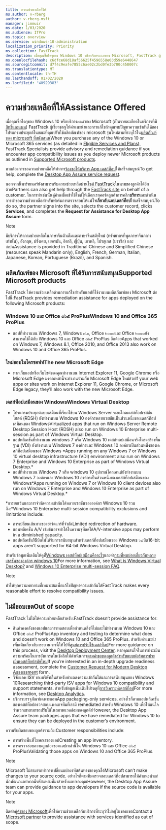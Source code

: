 ```yaml
---
title: ความช่วยเหลือที่ให้
ms.author: v-rberg
author: v-rberg-msft
manager: jimmuir
ms.date: 1/03/2020
ms.audience: ITPro
ms.topic: overview
ms.service: windows-10-administration
localization_priority: Priority
ms.collection: FastTrack
description: เมื่อคุณซื้อใดๆของ Windows 10 หรือบริการ๓๖๕ของ Microsoft, FastTrack ผู้เชี่ยวชาญให้คำแนะนำและการแก้ไขเพื่อปรับใช้กับ Windows 10 และ Office ๓๖๕ ProPlus และอยู่ล่าสุดโดยไม่มีต้นทุนเพิ่มเติม (มีการสมัครสมาชิกที่มีสิทธิ์)
ms.openlocfilehash: c6dfce68d18af56625f4596558e03d59e6448647
ms.sourcegitcommit: d7f4c9eafe7855c6ae02c2bd0fe3b700c458007c
ms.translationtype: MT
ms.contentlocale: th-TH
ms.lasthandoff: 01/02/2020
ms.locfileid: "40929383"
---
```

# <a name="assistance-offered"></a><span data-ttu-id="3b7ce-103">ความช่วยเหลือที่ให้</span><span class="sxs-lookup"><span data-stu-id="3b7ce-103">Assistance Offered</span></span>  

<span data-ttu-id="3b7ce-104">เมื่อคุณซื้อใดๆของ Windows 10 หรือบริการ๓๖๕ของ Microsoft (เป็นรายละเอียดในบริการที่มี[สิทธิ์และแผน](M365-eligible-services-and-plans.md)) FastTrack ผู้เชี่ยวชาญให้คำแนะนำและการแก้ไขถ้าคุณพบปัญหาความเข้ากันได้ของโปรแกรมประยุกต์ในขณะที่คุณปรับใช้ผลิตภัณฑ์ของ microsoft รุ่นใหม่ตามที่ระบุไว้ใน[ผลิตภัณฑ์ของ microsoft ที่สนับสนุน](#supported-microsoft-products)</span><span class="sxs-lookup"><span data-stu-id="3b7ce-104">When you purchase any of the Windows 10 or Microsoft 365 services (as detailed in [Eligible Services and Plans](M365-eligible-services-and-plans.md)), FastTrack Specialists provide advisory and remediation guidance if you encounter app compatibility issues as you deploy newer Microsoft products as outlined in [Supported Microsoft products](#supported-microsoft-products).</span></span>

<span data-ttu-id="3b7ce-105">หากต้องการขอความช่วยเหลือให้ทำการ[ร้องขอให้บริการ App เดสก์ท็อป](https://go.microsoft.com/fwlink/?linkid=2022721)ให้เสร็จสมบูรณ์</span><span class="sxs-lookup"><span data-stu-id="3b7ce-105">To get help, complete the [Desktop App Assure service request](https://go.microsoft.com/fwlink/?linkid=2022721).</span></span>

<span data-ttu-id="3b7ce-106">นอกจากนี้พาร์ทเนอร์ยังสามารถรับความช่วยเหลือผ่าน[ไซต์ FastTrack](https://go.microsoft.com/fwlink/?linkid=780698)ในนามของลูกค้าได้อีกด้วย</span><span class="sxs-lookup"><span data-stu-id="3b7ce-106">Partners can also get help through the [FastTrack site](https://go.microsoft.com/fwlink/?linkid=780698) on behalf of a customer.</span></span> <span data-ttu-id="3b7ce-107">ในการทำเช่นนั้นคู่ค้าลงชื่อเข้าใช้ไซต์ให้เลือกเรกคอร์ดลูกค้าการคลิก**บริการ**และดำเนินการคำขอความช่วยเหลือสำหรับฟอร์มการตรวจสอบให้แน่ใจ**เกี่ยวกับแอปเดสก์ท็อป**ให้เสร็จสมบูรณ์</span><span class="sxs-lookup"><span data-stu-id="3b7ce-107">To do so, the partner signs into the site, selects the customer record, clicks **Services**, and completes the **Request for Assistance for Desktop App Assure** form.</span></span>

> [!NOTE]
> <span data-ttu-id="3b7ce-108">มีบริการให้ความช่วยเหลือในภาษาจีนตัวเต็มและภาษาจีนสมัยใหม่ (ทรัพยากรที่พูดภาษาจีนกลางเท่านั้น), อังกฤษ, ฝรั่งเศส, เยอรมัน, อิตาลี, ญี่ปุ่น, เกาหลี, โปรตุเกส (บราซิล) และสเปน</span><span class="sxs-lookup"><span data-stu-id="3b7ce-108">Assistance is provided in Traditional Chinese and Simplified Chinese (resources speak Mandarin only), English, French, German, Italian, Japanese, Korean, Portuguese (Brazil), and Spanish.</span></span> 

## <a name="supported-microsoft-products"></a><span data-ttu-id="3b7ce-109">ผลิตภัณฑ์ของ Microsoft ที่ได้รับการสนับสนุน</span><span class="sxs-lookup"><span data-stu-id="3b7ce-109">Supported Microsoft products</span></span>

<span data-ttu-id="3b7ce-110">FastTrack ให้ความช่วยเหลือด้านการแก้ไขสำหรับแอปที่ใช้งานบนผลิตภัณฑ์ของ Microsoft ต่อไปนี้:</span><span class="sxs-lookup"><span data-stu-id="3b7ce-110">FastTrack provides remediation assistance for apps deployed on the following Microsoft products:</span></span>

### <a name="windows-10-and-office-365-proplus"></a><span data-ttu-id="3b7ce-111">Windows 10 และ Office ๓๖๕ ProPlus</span><span class="sxs-lookup"><span data-stu-id="3b7ce-111">Windows 10 and Office 365 ProPlus</span></span>

- <span data-ttu-id="3b7ce-112">แอปที่ทำงานบน Windows 7, Windows ๘.๑, Office ๒๐๑๐และ Office ๒๐๑๓ยังสามารถใช้ได้กับ Windows 10 และ Office ๓๖๕ ProPlus อีกด้วย</span><span class="sxs-lookup"><span data-stu-id="3b7ce-112">Apps that worked on Windows 7, Windows 8.1, Office 2010, and Office 2013 also work on Windows 10 and Office 365 ProPlus.</span></span>

### <a name="the-new-microsoft-edge"></a><span data-ttu-id="3b7ce-113">ใหม่ขอบไมโครซอฟท์</span><span class="sxs-lookup"><span data-stu-id="3b7ce-113">The new Microsoft Edge</span></span>

- <span data-ttu-id="3b7ce-114">หากเว็บแอปหรือเว็บไซต์ของคุณทำงานบน Internet Explorer 11, Google Chrome หรือ Microsoft Edge มรดกเหล่านี้จะทำงานร่วมกับ Microsoft Edge ใหม่ด้วย</span><span class="sxs-lookup"><span data-stu-id="3b7ce-114">If your web apps or sites work on Internet Explorer 11, Google Chrome, or Microsoft Edge legacy, they’ll also work with the new Microsoft Edge.</span></span>

### <a name="windows-virtual-desktop"></a><span data-ttu-id="3b7ce-115">เดสก์ท็อปเสมือนของ Windows</span><span class="sxs-lookup"><span data-stu-id="3b7ce-115">Windows Virtual Desktop</span></span>

- <span data-ttu-id="3b7ce-116">โปรแกรมประยุกต์แบบเสมือนที่เรียกใช้บน Windows Server ระยะไกลเดสก์ท็อปเซสชันโฮสต์ (RDSH) ยังทำงานบน Windows 10 องค์กรหลายเซสชันเป็นส่วนหนึ่งของเดสก์ท็อปเสมือนของ Windows</span><span class="sxs-lookup"><span data-stu-id="3b7ce-116">Virtualized apps that run on Windows Server Remote Desktop Session Host (RDSH) also run on Windows 10 Enterprise multi-session as part of Windows Virtual Desktop.</span></span>
- <span data-ttu-id="3b7ce-117">แอปพลิเคชันที่ทำงานบน windows 7 หรือ Windows 10 เดสก์ทอปเสมือนจริงโครงสร้างพื้นฐาน (VDI) ยังทำงานบน Windows 7 องค์กรและ Windows 10 องค์กรเป็นส่วนหนึ่งของเดสก์ท็อปเสมือนของ Windows \*</span><span class="sxs-lookup"><span data-stu-id="3b7ce-117">Apps running on any Windows 7 or Windows 10 virtual desktop infrastructure (VDI) environment also run on Windows 7 Enterprise and Windows 10 Enterprise as part of Windows Virtual Desktop.\*</span></span>
- <span data-ttu-id="3b7ce-118">แอปที่ทำงานบน Windows 7 หรือ windows 10 อุปกรณ์ไคลเอนต์ยังทำงานบน Windows 7 องค์กรและ Windows 10 องค์กรเป็นส่วนหนึ่งของเดสก์ท็อปเสมือนของ Windows\*</span><span class="sxs-lookup"><span data-stu-id="3b7ce-118">Apps running on Windows 7 or Windows 10 client devices also run on Windows 7 Enterprise and Windows 10 Enterprise as part of Windows Virtual Desktop.\*</span></span>

<span data-ttu-id="3b7ce-119">\*การยกเว้นและการจำกัดความเข้ากันได้หลายเซสชันขององค์กร Windows 10 รวมถึง:</span><span class="sxs-lookup"><span data-stu-id="3b7ce-119">\*Windows 10 Enterprise multi-session compatibility exclusions and limitations include:</span></span>
- <span data-ttu-id="3b7ce-120">การเปลี่ยนเส้นทางของฮาร์ดแวร์ที่จำกัด</span><span class="sxs-lookup"><span data-stu-id="3b7ce-120">Limited redirection of hardware.</span></span>
- <span data-ttu-id="3b7ce-121">แอพพลิเคชั่น A/V เข้มข้นอาจทำได้ในความจุที่ลดได้</span><span class="sxs-lookup"><span data-stu-id="3b7ce-121">A/V-intensive apps may perform in a diminished capacity.</span></span>
- <span data-ttu-id="3b7ce-122">แอปพลิเคชัน16บิตไม่ได้รับการสนับสนุนสำหรับเดสก์ท็อปเสมือนของ Windows ๖๔บิต</span><span class="sxs-lookup"><span data-stu-id="3b7ce-122">16-bit apps aren’t supported for 64-bit Windows Virtual Desktop.</span></span>

<span data-ttu-id="3b7ce-123">สำหรับข้อมูลเพิ่มเติมให้ดูที่[Windows เดสก์ท็อปเสมือนคืออะไร](https://docs.microsoft.com/azure/virtual-desktop/overview)และคำ[ถามที่พบบ่อยเกี่ยวกับหลายเซสชันขององค์กร windows 10](https://docs.microsoft.com/azure/virtual-desktop/windows-10-multisession-faq)</span><span class="sxs-lookup"><span data-stu-id="3b7ce-123">For more information, see [What is Windows Virtual Desktop?](https://docs.microsoft.com/azure/virtual-desktop/overview) and [Windows 10 Enterprise multi-session FAQ](https://docs.microsoft.com/azure/virtual-desktop/windows-10-multisession-faq).</span></span>

> [!NOTE]
> <span data-ttu-id="3b7ce-124">ทำให้ทุกความพยายามที่เหมาะสมเพื่อแก้ไขปัญหาความเข้ากันได้</span><span class="sxs-lookup"><span data-stu-id="3b7ce-124">FastTrack makes every reasonable effort to resolve compatibility issues.</span></span> 

## <a name="out-of-scope"></a><span data-ttu-id="3b7ce-125">ไม่มีขอบเขต</span><span class="sxs-lookup"><span data-stu-id="3b7ce-125">Out of scope</span></span>

<span data-ttu-id="3b7ce-126">FastTrack ไม่ได้ให้ความช่วยเหลือสำหรับ:</span><span class="sxs-lookup"><span data-stu-id="3b7ce-126">FastTrack doesn’t provide assistance for:</span></span>
- <span data-ttu-id="3b7ce-127">สินค้าคงคลังของแอปและการทดสอบเพื่อกำหนดสิ่งที่ไม่และไม่ทำงานบน Windows 10 และ Office ๓๖๕ ProPlus</span><span class="sxs-lookup"><span data-stu-id="3b7ce-127">App inventory and testing to determine what does and doesn’t work on Windows 10 and Office 365 ProPlus.</span></span> <span data-ttu-id="3b7ce-128">สำหรับคำแนะนำเพิ่มเติมเกี่ยวกับกระบวนการนี้ให้ไปที่[ศูนย์การปรับใช้เดสก์ท็อป](https://go.microsoft.com/fwlink/?linkid=2080140)</span><span class="sxs-lookup"><span data-stu-id="3b7ce-128">For more guidance on this process, visit the [Desktop Deployment Center](https://go.microsoft.com/fwlink/?linkid=2080140).</span></span> <span data-ttu-id="3b7ce-129">หากคุณสนใจในการประเมินความพร้อมในการอัพเกรดในเชิงลึกให้ดำเนินการ[ตามคำขอของลูกค้าสำหรับแบบฟอร์มการประเมินเดสก์ท็อปสมัยใหม่](https://go.microsoft.com/fwlink/?linkid=2053818)</span><span class="sxs-lookup"><span data-stu-id="3b7ce-129">If you’re interested in an in-depth upgrade readiness assessment, complete the [Customer Request for Modern Desktop Assessment](https://go.microsoft.com/fwlink/?linkid=2053818) form.</span></span>
- <span data-ttu-id="3b7ce-130">วิจัยแอพ ISV ของบริษัทอื่นสำหรับคำแถลงความเข้ากันได้และการสนับสนุนของ Windows 10</span><span class="sxs-lookup"><span data-stu-id="3b7ce-130">Researching third-party ISV apps for Windows 10 compatibility and support statements.</span></span> <span data-ttu-id="3b7ce-131">สำหรับข้อมูลเพิ่มเติมโปรดดูที่[การวิเคราะห์เดสก์ท็อป](https://docs.microsoft.com/sccm/desktop-analytics/overview)</span><span class="sxs-lookup"><span data-stu-id="3b7ce-131">For more information, see [Desktop Analytics](https://docs.microsoft.com/sccm/desktop-analytics/overview).</span></span>
- <span data-ttu-id="3b7ce-132">บริการบรรจุภัณฑ์เฉพาะแอพ</span><span class="sxs-lookup"><span data-stu-id="3b7ce-132">App packaging-only services.</span></span> <span data-ttu-id="3b7ce-133">อย่างไรก็ตามแอปพลิเคชันของเดสก์ท็อปตรวจสอบแพคเกจทีมที่เรามี remediated สำหรับ Windows 10 เพื่อให้แน่ใจว่าพวกเขาสามารถปรับใช้ในสภาพแวดล้อมของลูกค้า</span><span class="sxs-lookup"><span data-stu-id="3b7ce-133">However, the Desktop App Assure team packages apps that we have remediated for Windows 10 to ensure they can be deployed in the customer’s environment.</span></span>

<span data-ttu-id="3b7ce-134">ความรับผิดชอบของลูกค้ารวมถึง:</span><span class="sxs-lookup"><span data-stu-id="3b7ce-134">Customer responsibilities include:</span></span>
- <span data-ttu-id="3b7ce-135">การสร้างพื้นที่โฆษณาของแอป</span><span class="sxs-lookup"><span data-stu-id="3b7ce-135">Creating an app inventory.</span></span>
- <span data-ttu-id="3b7ce-136">การตรวจสอบความถูกต้องของแอปเหล่านี้ใน Windows 10 และ Office ๓๖๕ ProPlus</span><span class="sxs-lookup"><span data-stu-id="3b7ce-136">Validating those apps on Windows 10 and Office 365 ProPlus.</span></span>

> [!NOTE]
> <span data-ttu-id="3b7ce-137">Microsoft ไม่สามารถทำการเปลี่ยนแปลงรหัสต้นทางของคุณได้</span><span class="sxs-lookup"><span data-stu-id="3b7ce-137">Microsoft can’t make changes to your source code.</span></span> <span data-ttu-id="3b7ce-138">อย่างไรก็ตามทีมตรวจสอบเดสก์ท็อปสามารถให้คำแนะนำแก่นักพัฒนาแอปหากมีรหัสแหล่งที่มาสำหรับแอปของคุณ</span><span class="sxs-lookup"><span data-stu-id="3b7ce-138">However, the Desktop App Assure team can provide guidance to app developers if the source code is available for your apps.</span></span>

> [!NOTE]
> <span data-ttu-id="3b7ce-139">ติดต่อ[คู่ค้าของ Microsoft](https://go.microsoft.com/fwlink/?linkid=2080150)เพื่อให้ความช่วยเหลือกับบริการที่ระบุว่าไม่อยู่ในขอบเขต</span><span class="sxs-lookup"><span data-stu-id="3b7ce-139">Contact a [Microsoft partner](https://go.microsoft.com/fwlink/?linkid=2080150) to provide assistance with services identified as out of scope.</span></span>
